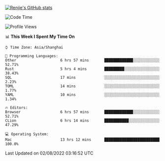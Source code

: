 [![Renjie's GitHub stats](https://github-readme-stats.vercel.app/api?username=liurenjie1024&show_icons=true&theme=chartreuse-dark)](https://github.com/anuraghazra/github-readme-stats)

<!--START_SECTION:waka-->
![Code Time](http://img.shields.io/badge/Code%20Time-96%20hrs%206%20mins-blue)

![Profile Views](http://img.shields.io/badge/Profile%20Views-20-blue)

📊 **This Week I Spent My Time On** 

```text
⌚︎ Time Zone: Asia/Shanghai

💬 Programming Languages: 
Other                    6 hrs 57 mins       █████████████░░░░░░░░░░░░   52.71% 
Rust                     5 hrs 4 mins        █████████░░░░░░░░░░░░░░░░   38.43% 
SQL                      17 mins             ░░░░░░░░░░░░░░░░░░░░░░░░░   2.23% 
TOML                     14 mins             ░░░░░░░░░░░░░░░░░░░░░░░░░   1.77% 
YAML                     10 mins             ░░░░░░░░░░░░░░░░░░░░░░░░░   1.34%

🔥 Editors: 
Browser                  6 hrs 57 mins       █████████████░░░░░░░░░░░░   52.71% 
CLion                    6 hrs 14 mins       ███████████░░░░░░░░░░░░░░   47.29%

💻 Operating System: 
Mac                      13 hrs 12 mins      █████████████████████████   100.0%

```


 Last Updated on 02/08/2022 03:16:52 UTC
<!--END_SECTION:waka-->

